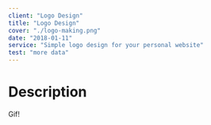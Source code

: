 ```yaml
---
client: "Logo Design"
title: "Logo Design"
cover: "./logo-making.png"
date: "2018-01-11"
service: "Simple logo design for your personal website"
test: "more data"
---
```

# Description

Gif!